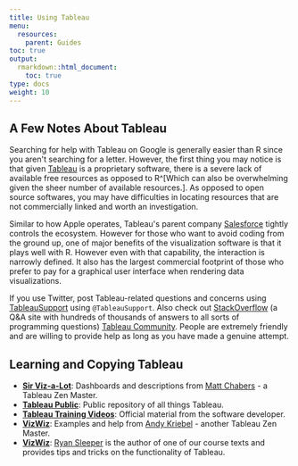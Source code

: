 ```yaml
---
title: Using Tableau
menu:
  resources:
    parent: Guides
toc: true
output:
  rmarkdown::html_document:
    toc: true
type: docs
weight: 10
---
```




<style type="text/css">
.article-container {
  max-width: 960px;
}

iframe {
  width: 1px;
  min-width: 100%;
  border:0;
}

#TableOfContents, .docs-toc-title {
  border-left: 1px solid $sta-primary;
}
</style>

## A Few Notes About Tableau

Searching for help with Tableau on Google is generally easier than R since you aren't searching for a letter. However, the first thing you may notice is that given [Tableau](https://www.tableau.com/) is a proprietary software, there is a severe lack of available free resources as opposed to R^[Which can also be overwhelming given the sheer number of available resources.]. As opposed to open source softwares, you may have difficulties in locating resources that are not commercially linked and worth an investigation. 

Similar to how Apple operates, Tableau's parent company [Salesforce](https://www.salesforce.com/) tightly controls the ecosystem. However for those who want to avoid coding from the ground up, one of major benefits of the visualization software is that it plays well with R. However even with that capability, the interaction is narrowly defined. It also has the largest commercial footprint of those who prefer to pay for a graphical user interface when rendering data visualizations. 

If you use Twitter, post Tableau-related questions and concerns using [TableauSupport](https://twitter.com/TableauSupport) using `@TableauSupport`. Also check out [StackOverflow](https://stackoverflow.com/) (a Q&A site with hundreds of thousands of answers to all sorts of programming questions) [Tableau Community](https://community.tableau.com/s/). People are extremely friendly and are willing to provide help as long as you have made a genuine attempt.

## Learning and Copying Tableau

- [**Sir Viz-a-Lot**](https://www.sirvizalot.com/): Dashboards and descriptions from [Matt Chabers](https://twitter.com/sirvizalot) - a Tableau Zen Master. 
- [**Tableau Public**](https://public.tableau.com/en-us/s/): Public repository of all things Tableau.
- [**Tableau Training Videos**](https://www.tableau.com/learn/training/20211): Official material from the software developer.
- [**VizWiz**](https://www.vizwiz.com/): Examples and help from [Andy Kriebel](https://twitter.com/VizWizBI) - another Tableau Zen Master. 
- [**VizWiz**](https://www.ryansleeper.com/): [Ryan Sleeper](https://twitter.com/ryanvizzes) is the author of one of our course texts and provides tips and tricks on the functionality of Tableau.

